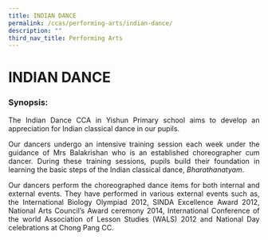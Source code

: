 ```yaml
---
title: INDIAN DANCE
permalink: /ccas/performing-arts/indian-dance/
description: ""
third_nav_title: Performing Arts
---
```

# INDIAN DANCE


### Synopsis:


<p style="text-align: justify;">The Indian Dance CCA in Yishun Primary school aims to develop an appreciation for Indian classical dance in our pupils.  </p>  

<p style="text-align: justify;">Our dancers undergo an intensive training session each week under the guidance of Mrs Balakrishan who is an established choreographer cum dancer. During these training sessions, pupils build their foundation in learning the basic steps of the Indian classical dance, <i>Bharathanatyam</i>.  </p>

<p style="text-align: justify;">Our dancers perform the choreographed dance items for both internal and external events. They have performed in various external events such as, the International Biology Olympiad 2012, SINDA Excellence Award 2012, National Arts Council’s Award ceremony 2014, International Conference of the world Association of Lesson Studies (WALS) 2012 and National Day celebrations at Chong Pang CC.</p>